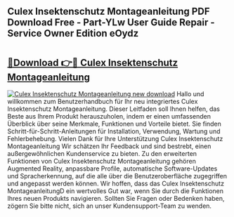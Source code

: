 ## Culex Insektenschutz Montageanleitung PDF Download Free - Part-YLw User Guide Repair - Service Owner Edition eOydz

# <h2><a href="http://df8tja.blite.top/?on=Culex+Insektenschutz+Montageanleitung">🔗Download 👉🔴 Culex Insektenschutz Montageanleitung</a></h2>

[![Culex Insektenschutz Montageanleitung new download](https://i.imgur.com/lujVjoI.png)](http://df8tja.blite.top/?on=Culex+Insektenschutz+Montageanleitung)
Hallo und willkommen zum Benutzerhandbuch für Ihr neu integriertes Culex Insektenschutz Montageanleitung. Dieser Leitfaden soll Ihnen helfen, das Beste aus Ihrem Produkt herauszuholen, indem er einen umfassenden Überblick über seine Merkmale, Funktionen und Vorteile bietet. Sie finden Schritt-für-Schritt-Anleitungen für Installation, Verwendung, Wartung und Fehlerbehebung. Vielen Dank für Ihre Unterstützung Culex Insektenschutz Montageanleitung Wir schätzen Ihr Feedback und sind bestrebt, einen außergewöhnlichen Kundenservice zu bieten. Zu den erweiterten Funktionen von Culex Insektenschutz Montageanleitung gehören Augmented Reality, anpassbare Profile, automatische Software-Updates und Spracherkennung, auf die alle über die Benutzeroberfläche zugegriffen und angepasst werden können. Wir hoffen, dass das Culex Insektenschutz MontageanleitungD ein wertvolles Gut war, wenn Sie durch die Funktionen Ihres neuen Produkts navigieren. Sollten Sie Fragen oder Bedenken haben, zögern Sie bitte nicht, sich an unser Kundensupport-Team zu wenden.
